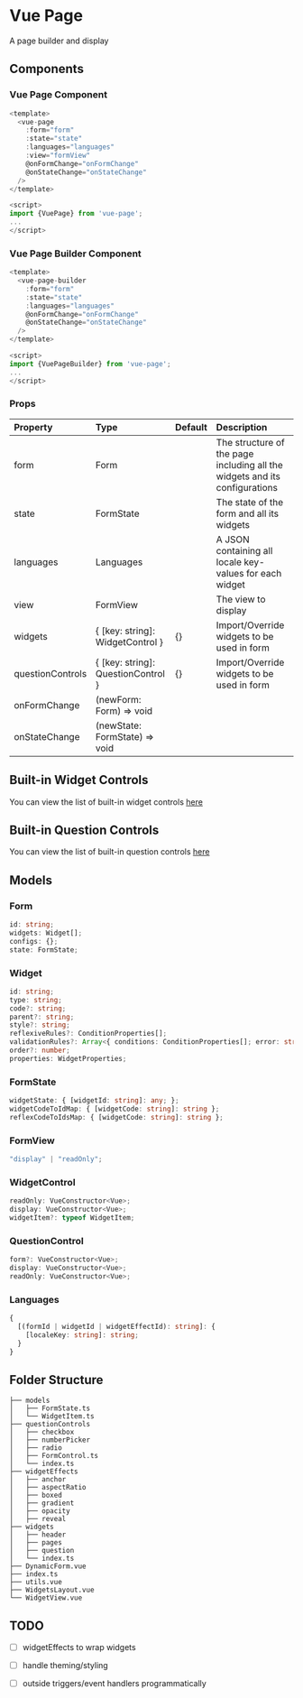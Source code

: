 # Vue Page

A page builder and display

## Components

### Vue Page Component

```typescript
<template>
  <vue-page
    :form="form"
    :state="state"
    :languages="languages"
    :view="formView"
    @onFormChange="onFormChange"
    @onStateChange="onStateChange"
  />
</template>

<script>
import {VuePage} from 'vue-page';
...
</script>
```

### Vue Page Builder Component

```typescript
<template>
  <vue-page-builder
    :form="form"
    :state="state"
    :languages="languages"
    @onFormChange="onFormChange"
    @onStateChange="onStateChange"
  />
</template>

<script>
import {VuePageBuilder} from 'vue-page';
...
</script>
```

### Props

| Property         | Type                               | Default | Description                                                                |
| :--------------- | :--------------------------------- | :------ | :------------------------------------------------------------------------- |
| form             | Form                               |         | The structure of the page including all the widgets and its configurations |
| state            | FormState                          |         | The state of the form and all its widgets                                  |
| languages        | Languages                          |         | A JSON containing all locale key-values for each widget                    |
| view             | FormView                           |         | The view to display                                                        |
| widgets          | { [key: string]: WidgetControl }   | {}      | Import/Override widgets to be used in form                                 |
| questionControls | { [key: string]: QuestionControl } | {}      | Import/Override widgets to be used in form                                 |
| onFormChange     | (newForm: Form) => void            |         |                                                                            |
| onStateChange    | (newState: FormState) => void      |         |                                                                            |

## Built-in Widget Controls

You can view the list of built-in widget controls [here](src/lib-components/widgets/README.md)

## Built-in Question Controls

You can view the list of built-in question controls [here](src/lib-components/questionControls/README.md)

## Models

### Form

```typescript
id: string;
widgets: Widget[];
configs: {};
state: FormState;
```

### Widget

```typescript
id: string;
type: string;
code?: string;
parent?: string;
style?: string;
reflexiveRules?: ConditionProperties[];
validationRules?: Array<{ conditions: ConditionProperties[]; error: string }>;
order?: number;
properties: WidgetProperties;
```

### FormState

```typescript
widgetState: { [widgetId: string]: any; };
widgetCodeToIdMap: { [widgetCode: string]: string };
reflexCodeToIdsMap: { [widgetCode: string]: string };
```

### FormView

```typescript
"display" | "readOnly";
```

### WidgetControl

```typescript
readOnly: VueConstructor<Vue>;
display: VueConstructor<Vue>;
widgetItem?: typeof WidgetItem;
```

### QuestionControl

```typescript
form?: VueConstructor<Vue>;
display: VueConstructor<Vue>;
readOnly: VueConstructor<Vue>;
```

### Languages

```typescript
{
  [(formId | widgetId | widgetEffectId): string]: {
    [localeKey: string]: string;
  }
}
```

## Folder Structure

```text
├── models
│   ├── FormState.ts
│   └── WidgetItem.ts
├── questionControls
│   ├── checkbox
│   ├── numberPicker
│   ├── radio
│   ├── FormControl.ts
│   └── index.ts
├── widgetEffects
│   ├── anchor
│   ├── aspectRatio
│   ├── boxed
│   ├── gradient
│   ├── opacity
│   ├── reveal
├── widgets
│   ├── header
│   ├── pages
│   ├── question
│   └── index.ts
├── DynamicForm.vue
├── index.ts
├── utils.vue
├── WidgetsLayout.vue
└── WidgetView.vue
```

## TODO

- [ ] widgetEffects to wrap widgets

- [ ] handle theming/styling

- [ ] outside triggers/event handlers programmatically
